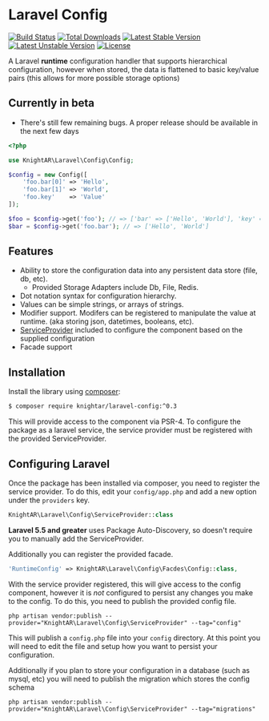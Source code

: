# Laravel Config

[![Build Status](https://travis-ci.org/KnightAR/laravel-config.svg?branch=master&format=flat-square)](https://travis-ci.org/knightar/laravel-config)
[![Total Downloads](https://poser.pugx.org/knightar/laravel-config/d/total.svg?format=flat-square)](https://packagist.org/packages/knightar/laravel-config)
[![Latest Stable Version](https://poser.pugx.org/knightar/laravel-config/v/stable.svg?format=flat-square)](https://packagist.org/packages/knightar/laravel-config)
[![Latest Unstable Version](https://poser.pugx.org/knightar/laravel-config/v/unstable.svg?format=flat-square)](https://packagist.org/packages/knightar/laravel-config)
[![License](https://poser.pugx.org/knightar/laravel-config/license.svg?format=flat-square)](https://packagist.org/packages/knightar/laravel-config)

A Laravel __runtime__ configuration handler that supports hierarchical configuration,
however when stored, the data is flattened to basic key/value pairs (this allows for more possible storage options)

## Currently in beta

- There's still few remaining bugs. A proper release should be available in the next few days

```php
<?php

use KnightAR\Laravel\Config\Config;

$config = new Config([
    'foo.bar[0]' => 'Hello',
    'foo.bar[1]' => 'World',
    'foo.key'    => 'Value'
]);

$foo = $config->get('foo'); // => ['bar' => ['Hello', 'World'], 'key' => 'Value']
$bar = $config->get('foo.bar'); // => ['Hello', 'World']

```

## Features

- Ability to store the configuration data into any persistent data store (file, db, etc).
  - Provided Storage Adapters include Db, File, Redis.
- Dot notation syntax for configuration hierarchy.
- Values can be simple strings, or arrays of strings.
- Modifier support. Modifers can be registered to manipulate the value at runtime. (aka storing json, datetimes, booleans, etc).
- [ServiceProvider][2] included to configure the component based on the supplied configuration
- Facade support


## Installation

Install the library using [composer][1]:

```sh
$ composer require knightar/laravel-config:^0.3
```

This will provide access to the component via PSR-4. To configure the package as a laravel service, the service provider must be registered with the provided ServiceProvider.

## Configuring Laravel

Once the package has been installed via composer, you need to register the service provider. To do this, edit your `config/app.php` and add a new option under the `providers` key.

```php
KnightAR\Laravel\Config\ServiceProvider::class
```

**Laravel 5.5 and greater** uses Package Auto-Discovery, so doesn't require you to manually add the ServiceProvider.

Additionally you can register the provided facade.

```php
'RuntimeConfig' => KnightAR\Laravel\Config\Facdes\Config::class,
```
With the service provider registered, this will give access to the config component, however it is _not_ configured to persist any changes you make to the config. To do this, you need to publish the provided config file.

```
php artisan vendor:publish --provider="KnightAR\Laravel\Config\ServiceProvider" --tag="config"
```

This will publish a `config.php` file into your `config` directory. At this point you will need to edit the file and setup how you want to persist your configuration.

Additionally if you plan to store your configuration in a database (such as mysql, etc) you will need to publish the migration which stores the config schema

```
php artisan vendor:publish --provider="KnightAR\Laravel\Config\ServiceProvider" --tag="migrations"
```

[1]: http://getcomposer.org/
[2]: https://laravel.com/docs/master/providers
